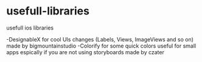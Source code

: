 # usefull-libraries
usefull ios libraries

-DesignableX for cool UIs changes (Labels, Views, ImageViews and so on) made by bigmountainstudio
-Colorify for some quick colors useful for small apps espically if you are not using storyboards made by czater

